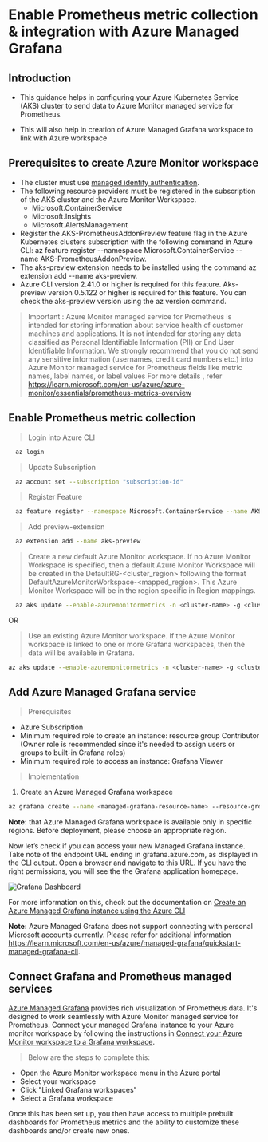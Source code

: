 # Enable Prometheus metric collection & integration with Azure Managed Grafana

## Introduction

- This guidance helps in configuring your Azure Kubernetes Service (AKS) cluster to send data to Azure Monitor managed service for Prometheus. 

- This will also help in creation of Azure Managed Grafana workspace to link with Azure workspace  


## Prerequisites to create Azure Monitor workspace

- The cluster must use [managed identity authentication](https://learn.microsoft.com/en-us/azure/azure-monitor/essentials/azure-monitor-workspace-overview).
- The following resource providers must be registered in the subscription of the AKS cluster and the Azure Monitor Workspace.
  - Microsoft.ContainerService
  - Microsoft.Insights
  - Microsoft.AlertsManagement
- Register the AKS-PrometheusAddonPreview feature flag in the Azure Kubernetes clusters subscription with the following command in Azure CLI: az feature register --namespace Microsoft.ContainerService --name AKS-PrometheusAddonPreview.
- The aks-preview extension needs to be installed using the command az extension add --name aks-preview. 
- Azure CLI version 2.41.0 or higher is required for this feature. Aks-preview version 0.5.122 or higher is required for this feature. You can check the aks-preview version using the az version command.


> Important : Azure Monitor managed service for Prometheus is intended for storing information about service health of customer machines and applications. It is not intended for storing any data classified as Personal Identifiable Information (PII) or End User Identifiable Information. We strongly recommend that you do not send any sensitive information (usernames, credit card numbers etc.) into Azure Monitor managed service for Prometheus fields like metric names, label names, or label values
For more details , refer https://learn.microsoft.com/en-us/azure/azure-monitor/essentials/prometheus-metrics-overview

## Enable Prometheus metric collection

> Login into Azure CLI  

```bash
  az login
```

> Update Subscription

```bash
  az account set --subscription "subscription-id"
```

> Register Feature

```bash
  az feature register --namespace Microsoft.ContainerService --name AKS-PrometheusAddonPreview
```

> Add preview-extension

```bash
  az extension add --name aks-preview
```

> Create a new default Azure Monitor workspace. If no Azure Monitor Workspace is specified, then a default Azure Monitor Workspace will be created in the DefaultRG-<cluster_region> following the format DefaultAzureMonitorWorkspace-<mapped_region>. This Azure Monitor Workspace will be in the region specific in Region mappings.

```bash
  az aks update --enable-azuremonitormetrics -n <cluster-name> -g <cluster-resource-group>
```

OR

> Use an existing Azure Monitor workspace. If the Azure Monitor workspace is linked to one or more Grafana workspaces, then the data will be available in Grafana.

```bash
az aks update --enable-azuremonitormetrics -n <cluster-name> -g <cluster-resource-group> --azure-monitor-workspace-resource-id <workspace-name-resource-id>
```

## Add Azure Managed Grafana service

> Prerequisites
- Azure Subscription
- Minimum required role to create an instance: resource group Contributor (Owner role is recommended since it's needed to assign users or groups to built-in Grafana roles)
- Minimum required role to access an instance: Grafana Viewer

> Implementation

1. Create an Azure Managed Grafana workspace

```bash
az grafana create --name <managed-grafana-resource-name> --resource-group <resourcegroupname>
```

**Note:** that Azure Managed Grafana workspace is available only in specific regions. Before deployment, please choose an appropriate region.

Now let’s check if you can access your new Managed Grafana instance. Take note of the endpoint URL ending in grafana.azure.com, as displayed in the CLI output. Open a browser and navigate to this URL. If you have the right permissions, you will see the the Grafana application homepage.

![Grafana Dashboard](https://user-images.githubusercontent.com/50182145/215081171-da0d9b79-a3ec-4408-9fad-3eadc2e1a0d5.png)

For more information on this, check out the documentation on [Create an Azure Managed Grafana instance using the Azure CLI](https://learn.microsoft.com/en-us/azure/managed-grafana/quickstart-managed-grafana-cli)

**Note:** Azure Managed Grafana does not support connecting with personal Microsoft accounts currently. Please refer for additional information https://learn.microsoft.com/en-us/azure/managed-grafana/quickstart-managed-grafana-cli.

## Connect Grafana and Prometheus managed services

[Azure Managed Grafana](https://learn.microsoft.com/en-us/azure/managed-grafana/overview) provides rich visualization of Prometheus data. It's designed to work seamlessly with Azure Monitor managed service for Prometheus. Connect your managed Grafana instance to your Azure monitor workspace by following the instructions in [Connect your Azure Monitor workspace to a Grafana workspace](https://learn.microsoft.com/en-us/azure/azure-monitor/essentials/azure-monitor-workspace-manage?tabs=azure-portal#link-a-grafana-workspace).

> Below are the steps to complete this:

- Open the Azure Monitor workspace menu in the Azure portal
- Select your workspace
- Click "Linked Grafana workspaces"
- Select a Grafana workspace

Once this has been set up, you then have access to multiple prebuilt dashboards for Prometheus metrics and the ability to customize these dashboards and/or create new ones.
